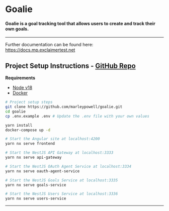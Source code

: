 # Goalie

#### Goalie is a goal tracking tool that allows users to create and track their own goals.

---

Further documentation can be found here: https://docs.mp.exclaimertest.net

## Project Setup Instructions  - [GitHub Repo](https://github.com/marleypowell/goalie)

**Requirements**
- [Node v18](https://nodejs.org/)
- [Docker](https://www.docker.com/)

```bash
# Project setup steps
git clone https://github.com/marleypowell/goalie.git
cd goalie
cp .env.example .env # Update the .env file with your own values

yarn install
docker-compose up -d
```

```bash
# Start the Angular site at localhost:4200
yarn nx serve frontend

# Start the NestJS API Gateway at localhost:3333
yarn nx serve api-gateway

# Start the NestJS OAuth Agent Service at localhost:3334
yarn nx serve oauth-agent-service

# Start the NestJS Goals Service at localhost:3335
yarn nx serve goals-service

# Start the NestJS Users Service at localhost:3336
yarn nx serve users-service
```

---
